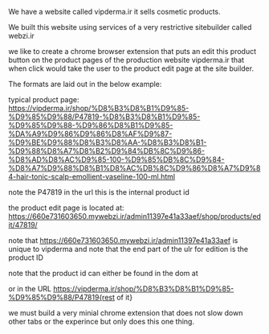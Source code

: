 We have a website called vipderma.ir
it sells cosmetic products.

We built this website using services of a very restrictive 
sitebuilder called webzi.ir

we like to create a chrome browser extension that puts an
edit this product button on the product pages of the production
website vipderma.ir that when click would take the user to the
product edit page at the site builder.

The formats are laid out in the below example:

typical product page:
https://vipderma.ir/shop/%D8%B3%D8%B1%D9%85-%D9%85%D9%88/P47819-%D8%B3%D8%B1%D9%85-%D9%85%D9%88-%D9%86%D8%B1%D9%85-%DA%A9%D9%86%D9%86%D8%AF%D9%87-%D9%BE%D9%88%D8%B3%D8%AA-%D8%B3%D8%B1-%D9%88%D8%A7%D8%B2%D9%84%DB%8C%D9%86-%D8%AD%D8%AC%D9%85-100-%D9%85%DB%8C%D9%84-%D8%A7%D9%88%D8%B1%D8%AC%DB%8C%D9%86%D8%A7%D9%84-hair-tonic-scalp-emollient-vaseline-100-ml.html

note the P47819 in the url this is the internal product id

the product edit page is located at:
https://660e731603650.mywebzi.ir/admin11397e41a33aef/shop/products/edit/47819/

note that https://660e731603650.mywebzi.ir/admin11397e41a33aef is unique to vipderma and note that
the end part of the ulr for edition is the product ID

note that the product id can either be found in the dom at 
<meta name="product_id" content="47819">

or in the URL   https://vipderma.ir/shop/%D8%B3%D8%B1%D9%85-%D9%85%D9%88/P47819{rest of it}

we must build a very minial chrome extension that does not slow down other tabs or the experince but only does this one thing.